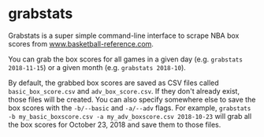 # grabstats

Grabstats is a super simple command-line interface to scrape NBA box scores
from www.basketball-reference.com.

You can grab the box scores for all games in a given day
(e.g. `grabstats 2018-11-15`) or a given month (e.g. `grabstats 2018-10`).

By default, the grabbed box scores are saved as CSV files called
`basic_box_score.csv` and `adv_box_score.csv`. If they don't already exist,
those files will be created. You can also specify somewhere else to save the
box scores with the `-b/--basic` and `-a/--adv` flags. For example,
`grabstats -b my_basic_boxscore.csv -a my_adv_boxscore.csv 2018-10-23` will
grab all the box scores for October 23, 2018 and save them to those files.
